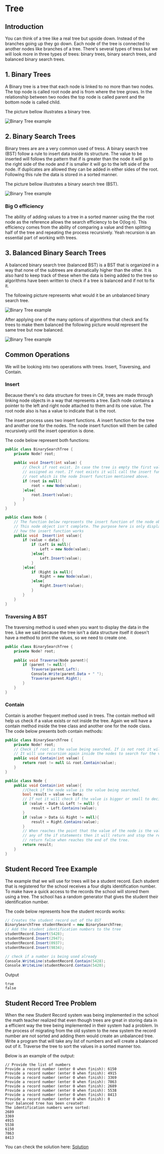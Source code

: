 # Tree

## Introduction

You can think of a tree like a real tree but upside down. Instead of the branches going up they go down. Each node
of the tree is connected to another nodes like branches of a tree. There's several types of tress but we will look
more in three types of trees: binary trees, binary search trees, and balanced binary search trees.


## 1. Binary Trees

A Binary tree is a tree that each node is linked to no more than two nodes. The top node is called root node and is
from where the tree grows. In the relationship between two nodes the top node is called parent and the bottom node
is called child. 

The picture bellow illustrates a binary tree.

![Binary Tree example](Assets/TreePics/binaryTree.png)

## 2. Binary Search Trees

Binary trees are are a very common used of tress. A binary search tree (BST) follow a rule to insert data inside its
structure. The value to be inserted will follows the pattern that if is greater than the node it will go to the right
side of the node and if is smaller it will go to the left side of the node. If duplicates are allowed they can be added
in either sides of the root. Following this rule the data is stored in a sorted manner.

The picture bellow illustrates a binary search tree (BST).


![Binary Tree example](Assets/TreePics/binarySearchTree.png)

### Big O efficiency

The ability of adding values to a tree in a sorted manner using the the root node as the reference allows the search
efficiency to be O(log n). This efficiency comes from the ability of comparing a value and then splitting half of the
tree and repeating the process recursively. Yeah recursion is an essential part of working with trees.

## 3. Balanced Binary Search Trees

A balanced binary search tree (balanced BST) is a BST that is organized in a way that none of the subtrees are
dramatically higher than the other. It is also hard to keep track of these when the data is being added to the tree
so algorithms have been written to check if a tree is balanced and if not to fix it.

The following picture represents what would it be an unbalanced binary search tree.

![Binary Tree example](Assets/TreePics/unbalancedBinarySearchTree.png)

After applying one of the many options of algorithms that check and fix trees to make them balanced the following
picture would represent the same tree but now balanced.

![Binary Tree example](Assets/TreePics/balancedBinarySearchTree.png)

## Common Operations

We will be looking into two operations with trees. Insert, Traversing, and Contain.

### Insert

Because there's no data structure for trees in C#, trees are made through linking node objects in a way that represents
a tree. Each node contains a pointer to the left and right node attached to them and its one value. The root node also
is has a value to indicate that is the root.

The insert process uses two insert functions. A insert function for the tree and another one for the nodes. The node
insert function will them be called recursively until the insert operation is done.

The code below represent both functions:

```csharp
public class BinarySearchTree {
    private Node? root;
    
    public void Insert(int value) {
        // Check if root exist. In case the tree is empty the first value will be
        // assigned as root. If root exists it will call the insert function in 
        // root which is the node Insert function mentioned above.
        if (root is null){
            root = new Node(value);
        }else{
            root.Insert(value);
        }
    }
}

public class Node {
    // The function below represents the insert function of the node object
    // This node object isn't complete. The purpose here is only displays
    // how the insert function works
    public void  Insert(int value){
        if (value < data) {
            if (Left is null){
                Left = new Node(value);
            }else{
                Left.Insert(value);
            }
        }else{
            if (Right is null){
                Right = new Node(value);
            }else{
                Right.Insert(value);
            }
        }
    }
}   
```

### Traversing A BST

The traversing method is used when you want to display the data in the tree. Like we said because the tree isn't a data
structure itself it doesn't have a method to print the values, so we need to create one.

```csharp
public class BinarySearchTree {
    private Node? root;
    
    public void Traverse(Node parent){
        if (parent != null){
            Traverse(parent.Left);
            Console.Write(parent.Data + " ");
            Traverse(parent.Right);
        }
    }
}
```

### Contain

Contain is another frequent method used in trees. The contain method will help us check if a value exists or not inside
the tree. Again we will have a contain method inside the tree class and another one for the node class. The code below
presents both contain methods:

```csharp
public class BinarySearchTree {
    private Node? root;
    // Check if root is the value being searched. If is not root it will call the node contain method.
    // It will use recursion again inside the nodes to search for the value.
    public void Contain(int value) {
        return root != null && root.Contain(value);
    }
}

public class Node {
    public void Contain(int value){
        //Check if the node value is the value being searched.
        bool result = value == Data;
        // If not it will check if the value is bigger or small to decide if it will look Left or Right.
        if (value < Data && Left != null) {
            result = Left.Contains(value);
        }
        if (value > Data && Right != null){
            result = Right.Contains(value);
        }
        // When reaches the point that the value of the node is the values being searched it won't go into
        // any of the if statements then it will return and stop the recurstion. If never finds it will
        // return false when reaches the end of the tree.
        return result;
    }
}  
```

## Student Record Tree Example

The example that we will use for trees will be a student record. Each student that is registered for the school receives
a four digits identification number. To make have a quick access to the records the school will stored them using a tree.
The school has a random generator that gives the student their identification number.

The code below represents how the student records works:

```csharp
// Creates the student record out of the BST
BinarySearchTree studentRecord = new BinarySearchTree;
// Add the student identification numbers to the tree
studentRecord.Insert(5428);
studentRecord.Insert(2947);
studentRecord.Insert(0937);
studentRecord.Insert(9834);

// check if a number is being used already
Console.WriteLine(studentRecord.Contain(5428);
Console.WriteLine(studentRecord.Contain(5420);
```
Output
```
true
false
```

## Student Record Tree Problem

When the new Student Record system was being implemented in the school the math teacher realized that even though trees
are great in storing data in a efficient way the tree being implemented in their system had a problem. In the process of 
migrating from the old system to the new system the record number are not sorted and adding them would create an unbalanced
tree. Write a program that will take any list of numbers and will create a balanced out of it. Traverse the tree to sort
the values in a sorted manner too.

Below is an example of the output:

```
// Provide the list of numbers
Provide a record number (enter 0 when finish): 6150
Provide a record number (enter 0 when finish): 4915
Provide a record number (enter 0 when finish): 3369
Provide a record number (enter 0 when finish): 7863
Provide a record number (enter 0 when finish): 2689 
Provide a record number (enter 0 when finish): 5538
Provide a record number (enter 0 when finish): 8413 
Provide a record number (enter 0 when finish): 0
Your balanced tree has been created!
The identification numbers were sorted:
2689
3369
4915
5538
6150
7863
8413
```

You can check the solution here: [Solution](Tree-solution)




 